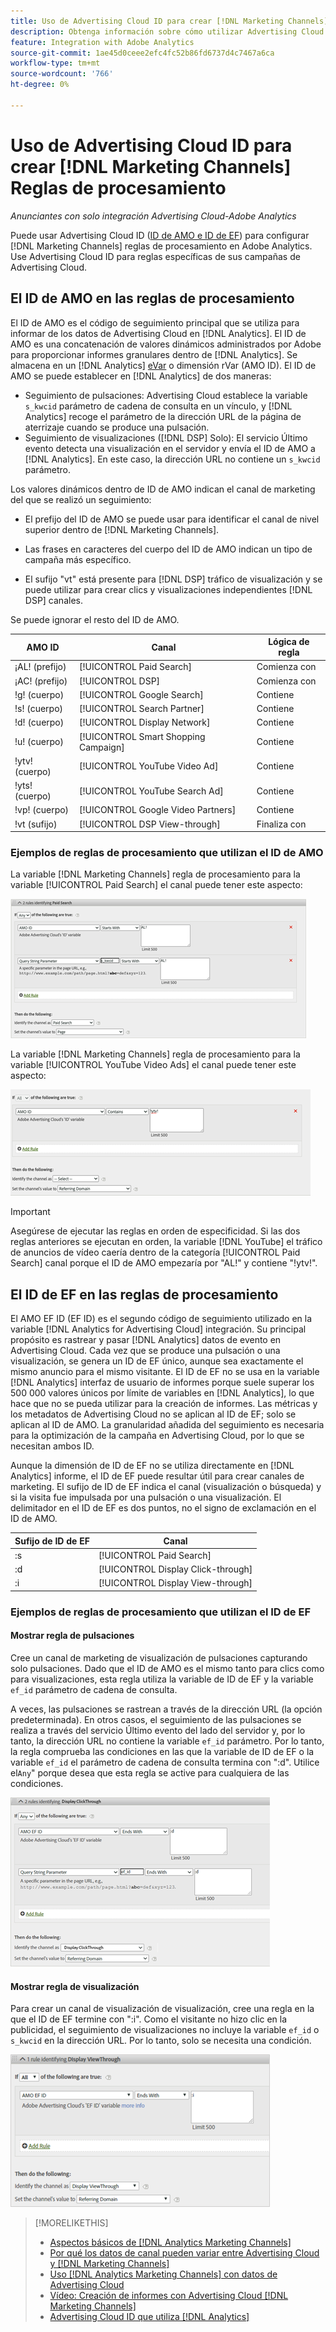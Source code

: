 ```yaml
---
title: Uso de Advertising Cloud ID para crear [!DNL Marketing Channels] Reglas
description: Obtenga información sobre cómo utilizar Advertising Cloud ID para crear reglas de procesamiento para [!DNL Analytics Marketing Channels].
feature: Integration with Adobe Analytics
source-git-commit: 1ae45d0ceee2efc4fc52b86fd6737d4c7467a6ca
workflow-type: tm+mt
source-wordcount: '766'
ht-degree: 0%

---
```


# Uso de Advertising Cloud ID para crear [!DNL Marketing Channels] Reglas de procesamiento

*Anunciantes con solo integración Advertising Cloud-Adobe Analytics*

Puede usar Advertising Cloud ID ([ID de AMO e ID de EF](../ids.md)) para configurar [!DNL Marketing Channels] reglas de procesamiento en Adobe Analytics. Use Advertising Cloud ID para reglas específicas de sus campañas de Advertising Cloud.

## El ID de AMO en las reglas de procesamiento

El ID de AMO es el código de seguimiento principal que se utiliza para informar de los datos de Advertising Cloud en [!DNL Analytics]. El ID de AMO es una concatenación de valores dinámicos administrados por Adobe para proporcionar informes granulares dentro de [!DNL Analytics]. Se almacena en un [!DNL Analytics] [eVar](https://experienceleague.adobe.com/docs/analytics/components/dimensions/evar.html) o dimensión rVar (AMO ID). El ID de AMO se puede establecer en [!DNL Analytics] de dos maneras:

* Seguimiento de pulsaciones: Advertising Cloud establece la variable `s_kwcid` parámetro de cadena de consulta en un vínculo, y [!DNL Analytics] recoge el parámetro de la dirección URL de la página de aterrizaje cuando se produce una pulsación.
* Seguimiento de visualizaciones ([!DNL DSP] Solo): El servicio Último evento detecta una visualización en el servidor y envía el ID de AMO a [!DNL Analytics]. En este caso, la dirección URL no contiene un `s_kwcid` parámetro.

Los valores dinámicos dentro de ID de AMO indican el canal de marketing del que se realizó un seguimiento:

* El prefijo del ID de AMO se puede usar para identificar el canal de nivel superior dentro de [!DNL Marketing Channels].

* Las frases en caracteres del cuerpo del ID de AMO indican un tipo de campaña más específico.

* El sufijo &quot;vt&quot; está presente para [!DNL DSP] tráfico de visualización y se puede utilizar para crear clics y visualizaciones independientes [!DNL DSP] canales.

Se puede ignorar el resto del ID de AMO.

| AMO ID | Canal | Lógica de regla |
|--------|---------|--------------------|
| ¡AL! (prefijo) | [!UICONTROL Paid Search] | Comienza con |
| ¡AC! (prefijo) | [!UICONTROL DSP] | Comienza con |
| !g! (cuerpo) | [!UICONTROL Google Search] | Contiene |
| !s! (cuerpo) | [!UICONTROL Search Partner] | Contiene |
| !d! (cuerpo) | [!UICONTROL Display Network] | Contiene |
| !u! (cuerpo) | [!UICONTROL Smart Shopping Campaign] | Contiene |
| !ytv! (cuerpo) | [!UICONTROL YouTube Video Ad] | Contiene |
| !yts! (cuerpo) | [!UICONTROL YouTube Search Ad] | Contiene |
| !vp! (cuerpo) | [!UICONTROL Google Video Partners] | Contiene |
| !vt (sufijo) | [!UICONTROL DSP View-through] | Finaliza con |

### Ejemplos de reglas de procesamiento que utilizan el ID de AMO

La variable [!DNL Marketing Channels] regla de procesamiento para la variable [!UICONTROL Paid Search] el canal puede tener este aspecto:

![Ejemplo de [!UICONTROL Paid Search] regla](/help/integrations/assets/a4adc-mc-rule-paidsearch.png)

La variable [!DNL Marketing Channels] regla de procesamiento para la variable [!UICONTROL YouTube Video Ads] el canal puede tener este aspecto:

![Ejemplo de [!UICONTROL YouTube Video Ads] regla](/help/integrations/assets/a4adc-mc-rule-youtube-video.png)

>[!IMPORTANT]
>
> Asegúrese de ejecutar las reglas en orden de especificidad. Si las dos reglas anteriores se ejecutan en orden, la variable [!DNL YouTube] el tráfico de anuncios de vídeo caería dentro de la categoría [!UICONTROL Paid Search] canal porque el ID de AMO empezaría por &quot;AL!&quot; y contiene &quot;!ytv!&quot;.

## El ID de EF en las reglas de procesamiento

El AMO EF ID (EF ID) es el segundo código de seguimiento utilizado en la variable [!DNL Analytics for Advertising Cloud] integración. Su principal propósito es rastrear y pasar [!DNL Analytics] datos de evento en Advertising Cloud. Cada vez que se produce una pulsación o una visualización, se genera un ID de EF único, aunque sea exactamente el mismo anuncio para el mismo visitante. El ID de EF no se usa en la variable [!DNL Analytics] interfaz de usuario de informes porque suele superar los 500 000 valores únicos por límite de variables en [!DNL Analytics], lo que hace que no se pueda utilizar para la creación de informes. Las métricas y los metadatos de Advertising Cloud no se aplican al ID de EF; solo se aplican al ID de AMO. La granularidad añadida del seguimiento es necesaria para la optimización de la campaña en Advertising Cloud, por lo que se necesitan ambos ID.

Aunque la dimensión de ID de EF no se utiliza directamente en [!DNL Analytics] informe, el ID de EF puede resultar útil para crear canales de marketing. El sufijo de ID de EF indica el canal (visualización o búsqueda) y si la visita fue impulsada por una pulsación o una visualización. El delimitador en el ID de EF es dos puntos, no el signo de exclamación en el ID de AMO.

| Sufijo de ID de EF | Canal |
|-------|---------|
| :s | [!UICONTROL Paid Search] |
| :d | [!UICONTROL Display Click-through] |
| :i | [!UICONTROL Display View-through] |

### Ejemplos de reglas de procesamiento que utilizan el ID de EF

#### Mostrar regla de pulsaciones

Cree un canal de marketing de visualización de pulsaciones capturando solo pulsaciones. Dado que el ID de AMO es el mismo tanto para clics como para visualizaciones, esta regla utiliza la variable de ID de EF y la variable `ef_id` parámetro de cadena de consulta.

A veces, las pulsaciones se rastrean a través de la dirección URL (la opción predeterminada). En otros casos, el seguimiento de las pulsaciones se realiza a través del servicio Último evento del lado del servidor y, por lo tanto, la dirección URL no contiene la variable `ef_id` parámetro. Por lo tanto, la regla comprueba las condiciones en las que la variable de ID de EF o la variable `ef_id` el parámetro de cadena de consulta termina con &quot;:d&quot;. Utilice el`Any`&quot; porque desea que esta regla se active para cualquiera de las condiciones.

![Ejemplo de regla de pulsación de visualización](/help/integrations/assets/a4adc-mc-rule-display-ct.png)

#### Mostrar regla de visualización

Para crear un canal de visualización de visualización, cree una regla en la que el ID de EF termine con &quot;:i&quot;. Como el visitante no hizo clic en la publicidad, el seguimiento de visualizaciones no incluye la variable `ef_id` o `s_kwcid` en la dirección URL. Por lo tanto, solo se necesita una condición.

![Ejemplo de regla de visualización](/help/integrations/assets/a4adc-mc-rule-display-vt.png)

>[!MORELIKETHIS]
>
>* [Aspectos básicos de [!DNL Analytics Marketing Channels]](mc-overview.md)
>* [Por qué los datos de canal pueden variar entre Advertising Cloud y [!DNL Marketing Channels]](mc-data-variances.md)
>* [Uso [!DNL Analytics Marketing Channels] con datos de Advertising Cloud](mc-ac-data.md)
>* [Vídeo: Creación de informes con Advertising Cloud [!DNL Marketing Channels]](https://experienceleague.adobe.com/docs/advertising-cloud-learn/tutorials/analytics/analytics-reporting-a4adc.html)
>* [Advertising Cloud ID que utiliza [!DNL Analytics]](/help/integrations/analytics/ids.md)

